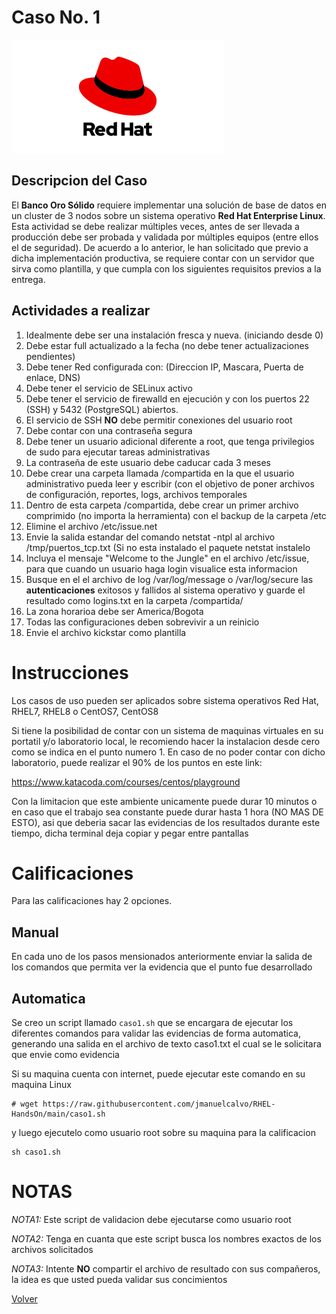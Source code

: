 # Caso No. 1

![Ref](Images/red-hat-logo-d-sample_2.png)


## Descripcion del Caso

El **Banco Oro Sólido** requiere implementar una solución de base de datos en un cluster de 3 nodos sobre un sistema operativo **Red Hat Enterprise Linux**. Esta actividad se debe realizar múltiples veces, antes de ser llevada a producción debe ser probada y validada por múltiples equipos (entre ellos el de seguridad). De acuerdo a lo anterior, le han solicitado que previo a dicha implementación productiva, se requiere contar con un servidor que sirva como plantilla, y que cumpla con los siguientes requisitos previos a la entrega.

## Actividades a realizar

1. Idealmente debe ser una instalación fresca y nueva. (iniciando desde 0)
2. Debe estar full actualizado a la fecha (no debe tener actualizaciones pendientes)
3. Debe tener Red configurada con: (Direccion IP, Mascara, Puerta de enlace, DNS)
4. Debe tener el servicio de SELinux activo
5. Debe tener el servicio de firewalld en ejecución y con los puertos 22 (SSH) y 5432 (PostgreSQL) abiertos.
6. El servicio de SSH **NO** debe permitir conexiones del usuario root
7. Debe contar con una contraseña segura
8. Debe tener un usuario adicional diferente a root, que tenga privilegios de sudo para ejecutar tareas administrativas
9. La contraseña de este usuario debe caducar cada 3 meses
10. Debe crear una carpeta llamada /compartida en la que el usuario administrativo pueda leer y escribir (con el objetivo de poner archivos de configuración, reportes, logs, archivos temporales
11. Dentro de esta carpeta /compartida, debe crear un primer archivo comprimido (no importa la herramienta) con el backup de la carpeta /etc
12. Elimine el archivo /etc/issue.net
13. Envie la salida estandar del comando netstat -ntpl al archivo /tmp/puertos_tcp.txt (Si no esta instalado el paquete netstat instalelo
14. Incluya el mensaje "Welcome to the Jungle" en el archivo /etc/issue, para que cuando un usuario haga login visualice esta informacion
15. Busque en el el archivo de log /var/log/message o /var/log/secure las **autenticaciones** exitosos y fallidos al sistema operativo y guarde el resultado como logins.txt en la carpeta /compartida/
16. La zona horarioa debe ser America/Bogota
17. Todas las configuraciones deben sobrevivir a un reinicio
18. Envie el archivo kickstar como plantilla 






# Instrucciones

Los casos de uso pueden ser aplicados sobre sistema operativos Red Hat, RHEL7, RHEL8 o CentOS7, CentOS8

Si tiene la posibilidad de contar con un sistema de maquinas virtuales en su portatil y/o laboratorio local, le recomiendo hacer la instalacion desde cero como se indica en el punto numero 1. En caso de no poder contar con dicho laboratorio, puede realizar el 90% de los puntos en este link:

https://www.katacoda.com/courses/centos/playground

Con la limitacion que este ambiente unicamente puede durar 10 minutos o en caso que el trabajo sea constante puede durar hasta 1 hora (NO MAS DE ESTO), asi que deberia sacar las evidencias de los resultados durante este tiempo, dicha terminal deja copiar y pegar entre pantallas

# Calificaciones
Para las calificaciones hay 2 opciones.
## Manual
En cada uno de los pasos mensionados anteriormente enviar la salida de los comandos que permita ver la evidencia que el punto fue desarrollado

## Automatica
Se creo un script llamado `caso1.sh` que se encargara de ejecutar los diferentes comandos para validar las evidencias de forma automatica, generando una salida en el archivo de texto caso1.txt el cual se le solicitara que envie como evidencia

Si su maquina cuenta con internet, puede ejecutar este comando en su maquina Linux
```
# wget https://raw.githubusercontent.com/jmanuelcalvo/RHEL-HandsOn/main/caso1.sh
```
y luego ejecutelo como usuario root sobre su maquina para la calificacion
```
sh caso1.sh 
```


# NOTAS
*NOTA1:* Este script de validacion debe ejecutarse como usuario root

*NOTA2:* Tenga en cuanta que este script busca los nombres exactos de los archivos solicitados

*NOTA3:* Intente **NO** compartir el archivo de resultado con sus compañeros, la idea es que usted pueda validar sus concimientos




[Volver](README.md) 
